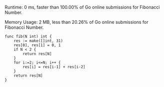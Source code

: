 Runtime: 0 ms, faster than 100.00% of Go online submissions for Fibonacci Number.

Memory Usage: 2 MB, less than 20.26% of Go online submissions for Fibonacci Number.

```
func fib(N int) int {
    res := make([]int, 31)
    res[0], res[1] = 0, 1
    if N < 2 {
        return res[N]
    }
    for i:=2; i<=N; i++ {
        res[i] = res[i-1] + res[i-2]
    }
    return res[N]
}
```
